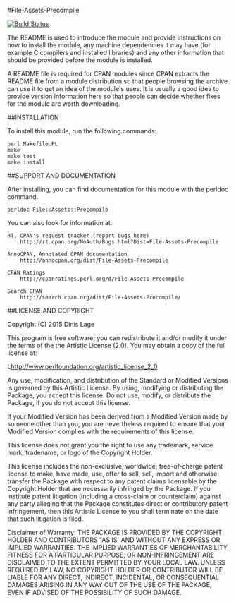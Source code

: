 
#File-Assets-Precompile

[![Build Status](https://travis-ci.org/dlage/perl-File-Assets-Precompile.svg?branch=master)](https://travis-ci.org/dlage/perl-File-Assets-Precompile)

The README is used to introduce the module and provide instructions on
how to install the module, any machine dependencies it may have (for
example C compilers and installed libraries) and any other information
that should be provided before the module is installed.

A README file is required for CPAN modules since CPAN extracts the README
file from a module distribution so that people browsing the archive
can use it to get an idea of the module's uses. It is usually a good idea
to provide version information here so that people can decide whether
fixes for the module are worth downloading.


##INSTALLATION

To install this module, run the following commands:

	perl Makefile.PL
	make
	make test
	make install

##SUPPORT AND DOCUMENTATION

After installing, you can find documentation for this module with the
perldoc command.

    perldoc File::Assets::Precompile

You can also look for information at:

    RT, CPAN's request tracker (report bugs here)
        http://rt.cpan.org/NoAuth/Bugs.html?Dist=File-Assets-Precompile

    AnnoCPAN, Annotated CPAN documentation
        http://annocpan.org/dist/File-Assets-Precompile

    CPAN Ratings
        http://cpanratings.perl.org/d/File-Assets-Precompile

    Search CPAN
        http://search.cpan.org/dist/File-Assets-Precompile/


##LICENSE AND COPYRIGHT

Copyright (C) 2015 Dinis Lage

This program is free software; you can redistribute it and/or modify it
under the terms of the the Artistic License (2.0). You may obtain a
copy of the full license at:

L<http://www.perlfoundation.org/artistic_license_2_0>

Any use, modification, and distribution of the Standard or Modified
Versions is governed by this Artistic License. By using, modifying or
distributing the Package, you accept this license. Do not use, modify,
or distribute the Package, if you do not accept this license.

If your Modified Version has been derived from a Modified Version made
by someone other than you, you are nevertheless required to ensure that
your Modified Version complies with the requirements of this license.

This license does not grant you the right to use any trademark, service
mark, tradename, or logo of the Copyright Holder.

This license includes the non-exclusive, worldwide, free-of-charge
patent license to make, have made, use, offer to sell, sell, import and
otherwise transfer the Package with respect to any patent claims
licensable by the Copyright Holder that are necessarily infringed by the
Package. If you institute patent litigation (including a cross-claim or
counterclaim) against any party alleging that the Package constitutes
direct or contributory patent infringement, then this Artistic License
to you shall terminate on the date that such litigation is filed.

Disclaimer of Warranty: THE PACKAGE IS PROVIDED BY THE COPYRIGHT HOLDER
AND CONTRIBUTORS "AS IS' AND WITHOUT ANY EXPRESS OR IMPLIED WARRANTIES.
THE IMPLIED WARRANTIES OF MERCHANTABILITY, FITNESS FOR A PARTICULAR
PURPOSE, OR NON-INFRINGEMENT ARE DISCLAIMED TO THE EXTENT PERMITTED BY
YOUR LOCAL LAW. UNLESS REQUIRED BY LAW, NO COPYRIGHT HOLDER OR
CONTRIBUTOR WILL BE LIABLE FOR ANY DIRECT, INDIRECT, INCIDENTAL, OR
CONSEQUENTIAL DAMAGES ARISING IN ANY WAY OUT OF THE USE OF THE PACKAGE,
EVEN IF ADVISED OF THE POSSIBILITY OF SUCH DAMAGE.

